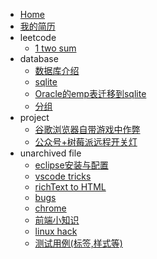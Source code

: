 * [Home](README)
* [我的简历](doc/unfiled/resume)
* leetcode
    * [1 two sum](doc/leetcode/001)
* database
    * [数据库介绍](doc/database/database.md)
    * [sqlite](doc/database/sqlite.md)
    * [Oracle的emp表迁移到sqlite](doc/database/migrate.md)
    * [分组](doc/database/group.md)
* project
    * [谷歌浏览器自带游戏中作弊](doc/project/chrome-game-cheat)
    * [公众号+树莓派远程开关灯](doc/project/rpi-gpio)
* unarchived file
    * [eclipse安装与配置](doc/unfiled/eclipse)
    * [vscode tricks](doc/unfiled/vscode)
    * [richText to HTML](doc/unfiled/paste.html)
    * [bugs](doc/unfiled/bugs.md)
    * [chrome](doc/unfiled/chrome.md)
    * [前端小知识](doc/unfiled/frontend.md)
    * [linux hack](doc/unfiled/linux.md)
    * [测试用例(标签,样式等)](doc/unfiled/test.md)